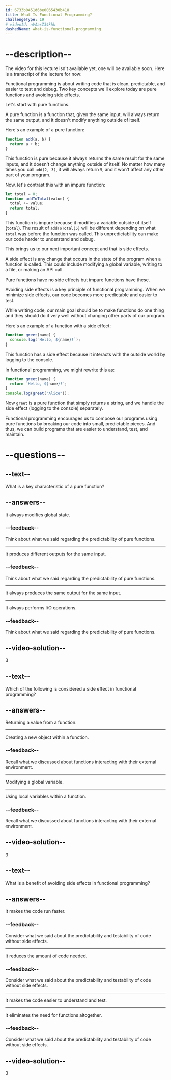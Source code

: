 ```yaml
---
id: 6733b0451d6be0065430b418
title: What Is Functional Programming?
challengeType: 19
# videoId: nVAaxZ34khk
dashedName: what-is-functional-programming
---
```


# --description--

The video for this lecture isn't available yet, one will be available soon. Here is a transcript of the lecture for now:

Functional programming is about writing code that is clean, predictable, and easier to test and debug. Two key concepts we'll explore today are pure functions and avoiding side effects.

Let's start with pure functions. 

A pure function is a function that, given the same input, will always return the same output, and it doesn't modify anything outside of itself.

Here's an example of a pure function:

```js
function add(a, b) {
  return a + b;
}
```

This function is pure because it always returns the same result for the same inputs, and it doesn't change anything outside of itself. No matter how many times you call `add(2, 3)`, it will always return `5`, and it won't affect any other part of your program.

Now, let's contrast this with an impure function:

```js
let total = 0;
function addToTotal(value) {
  total += value;
  return total;
}
```

This function is impure because it modifies a variable outside of itself (`total`). The result of `addToTotal(5)` will be different depending on what `total` was before the function was called. This unpredictability can make our code harder to understand and debug.

This brings us to our next important concept and that is side effects.

A side effect is any change that occurs in the state of the program when a function is called. This could include modifying a global variable, writing to a file, or making an API call.

Pure functions have no side effects but impure functions have these.

Avoiding side effects is a key principle of functional programming. When we minimize side effects, our code becomes more predictable and easier to test. 

While writing code, our main goal should be to make functions do one thing and they should do it very well without changing other parts of our program.

Here's an example of a function with a side effect:

```js
function greet(name) {
  console.log(`Hello, ${name}!`);
}
```

This function has a side effect because it interacts with the outside world by logging to the console. 

In functional programming, we might rewrite this as:

```js
function greet(name) {
  return `Hello, ${name}!`;
}
console.log(greet("Alice"));
```

Now `greet` is a pure function that simply returns a string, and we handle the side effect (logging to the console) separately.

Functional programming encourages us to compose our programs using pure functions by breaking our code into small, predictable pieces. And thus, we can build programs that are easier to understand, test, and maintain.

# --questions--

## --text--

What is a key characteristic of a pure function?

## --answers--

It always modifies global state.

### --feedback--

Think about what we said regarding the predictability of pure functions.

---

It produces different outputs for the same input.

### --feedback--

Think about what we said regarding the predictability of pure functions.

---

It always produces the same output for the same input.

---

It always performs I/O operations.

### --feedback--

Think about what we said regarding the predictability of pure functions.

## --video-solution--

3

## --text--

Which of the following is considered a side effect in functional programming?

## --answers--

Returning a value from a function.

---

Creating a new object within a function.

### --feedback--

Recall what we discussed about functions interacting with their external environment.

---

Modifying a global variable.

---

Using local variables within a function.

### --feedback--

Recall what we discussed about functions interacting with their external environment.

## --video-solution--

3

## --text--

What is a benefit of avoiding side effects in functional programming?

## --answers--

It makes the code run faster.

### --feedback--

Consider what we said about the predictability and testability of code without side effects.

---

It reduces the amount of code needed.

### --feedback--

Consider what we said about the predictability and testability of code without side effects.

---

It makes the code easier to understand and test.

---

It eliminates the need for functions altogether.

### --feedback--

Consider what we said about the predictability and testability of code without side effects.

## --video-solution--

3
